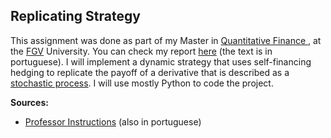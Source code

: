 Replicating Strategy
--------------------------


This assignment was done as part of my Master in [Quantitative Finance ](http://eesp.fgv.br/ensino/mestrado-profissional/economia/area-financas-quantitativas), at the [FGV](https://en.wikipedia.org/wiki/Fundação_Getúlio_Vargas) University. You can check my report <a href="https://nbviewer.jupyter.org/github/ucaiado/Replicating_Strategy/blob/master/UiraCaiadoEx01.ipynb" target="_blank">here</a> (the text is in portuguese). I will implement a dynamic strategy that uses self-financing hedging to replicate the payoff of a derivative that is described as a [stochastic process](https://en.wikipedia.org/wiki/Stochastic_process). I will use mostly Python to code the project.


<b>Sources:</b>

- [Professor Instructions](https://www.dropbox.com/s/3cl239ohvpw7a3g/Exerc%C3%ADcio%2001.pdf?dl=0) (also in portuguese)
